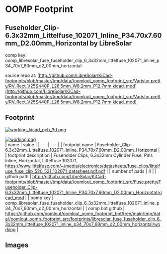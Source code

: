 # OOMP Footprint  
## Fuseholder_Clip-6.3x32mm_Littelfuse_102071_Inline_P34.70x7.60mm_D2.00mm_Horizontal  by LibreSolar  
  
oomp key: oomp_libresolar_fuse_fuseholder_clip_6_3x32mm_littelfuse_102071_inline_p34_70x7_60mm_d2_00mm_horizontal  
  
source repo at: [http://github.com/LibreSolar/KiCad-footprints/blob/master/tmp/data//oomlout_oomp_footprint_src/Varistor.pretty/RV_Rect_V25S440P_L26.5mm_W8.2mm_P12.7mm.kicad_mod](http://github.com/LibreSolar/KiCad-footprints/blob/master/tmp/data//oomlout_oomp_footprint_src/Varistor.pretty/RV_Rect_V25S440P_L26.5mm_W8.2mm_P12.7mm.kicad_mod)  
## Footprint  
  
[![working_kicad_pcb_3d.png](working_kicad_pcb_3d_600.png)](working_kicad_pcb_3d.png)  
  
[![working.png](working_600.png)](working.png)  
| name | value | 
| --- | --- | 
| footprint name | Fuseholder_Clip-6.3x32mm_Littelfuse_102071_Inline_P34.70x7.60mm_D2.00mm_Horizontal | 
| footprint description | Fuseholder Clips, 6.3x32mm Cylinder Fuse, Pins Inline, Horizontal, Littelfuse 102071, https://www.littelfuse.com/~/media/electronics/datasheets/fuse_clips/littelfuse_fuse_clip_520_521_102071_datasheet.pdf.pdf | 
| number of pads | 4 | 
| github path | http://github.com/LibreSolar/KiCad-footprints/blob/master/tmp/data//oomlout_oomp_footprint_src/Fuse.pretty/Fuseholder_Clip-6.3x32mm_Littelfuse_102071_Inline_P34.70x7.60mm_D2.00mm_Horizontal.kicad_mod | 
| oomp key | oomp_libresolar_fuse_fuseholder_clip_6_3x32mm_littelfuse_102071_inline_p34_70x7_60mm_d2_00mm_horizontal | 
| oomp bot github | https://github.com/oomlout/oomlout_oomp_footprint_bot/tree/main/tmp/data//oomlout_oomp_footprint_src/footprints/libresolar_fuse_fuseholder_clip_6_3x32mm_littelfuse_102071_inline_p34_70x7_60mm_d2_00mm_horizontal/working | 
## Images  
